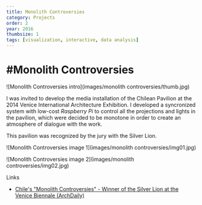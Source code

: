```yaml
---
title: Monolith Controversies
category: Projects
order: 2
year: 2016
thumbsize: 1
tags: [visualization, interactive, data analysis]
---
```


# #Monolith Controversies

![Monolith Controversies intro](images/monolith controversies/thumb.jpg)

I was invited to develop the media installation of the Chilean Pavilion at the 2014 Venice International Architecture Exhibition. I developed a syncronized system with low-cost *Raspberry Pi* to control all the projections and lights in the pavilion, which were decided to be monotone in order to create an atmosphere of dialogue with the work.

This pavilion was recognized by the jury with the Silver Lion.

![Monolith Controversies image 1](images/monolith controversies/img01.jpg)

![Monolith Controversies image 2](images/monolith controversies/img02.jpg)

Links
- [Chile's "Monolith Controversies" - Winner of the Silver Lion at the Venice Biennale (ArchDaily)](https://www.archdaily.com/516268/chile-s-monolith-controversies-winner-of-the-silver-lion-at-the-venice-biennale)
